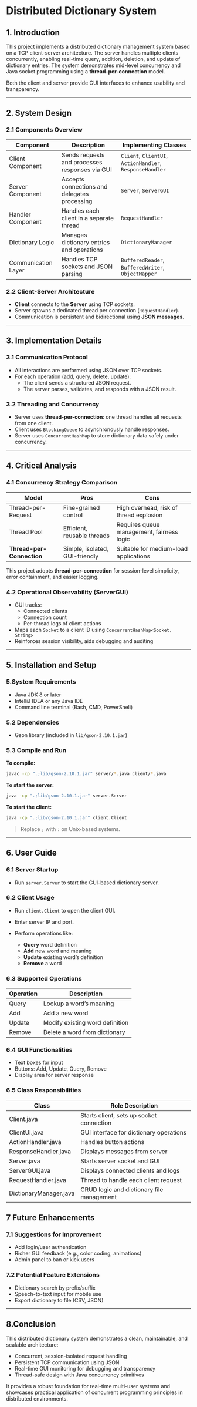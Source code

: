 # Distributed Dictionary System

## 1. Introduction

This project implements a distributed dictionary management system based on a TCP client-server architecture. The server handles multiple clients concurrently, enabling real-time query, addition, deletion, and update of dictionary entries. The system demonstrates mid-level concurrency and Java socket programming using a **thread-per-connection** model.

Both the client and server provide GUI interfaces to enhance usability and transparency.

---

## 2. System Design

### 2.1 Components Overview

| Component            | Description                                             | Implementing Classes                                     |
|----------------------|---------------------------------------------------------|-----------------------------------------------------------|
| Client Component     | Sends requests and processes responses via GUI         | `Client`, `ClientUI`, `ActionHandler`, `ResponseHandler`  |
| Server Component     | Accepts connections and delegates processing           | `Server`, `ServerGUI`                                     |
| Handler Component    | Handles each client in a separate thread               | `RequestHandler`                                          |
| Dictionary Logic     | Manages dictionary entries and operations              | `DictionaryManager`                                       |
| Communication Layer  | Handles TCP sockets and JSON parsing                   | `BufferedReader`, `BufferedWriter`, `ObjectMapper`        |

### 2.2 Client-Server Architecture

- **Client** connects to the **Server** using TCP sockets.
- Server spawns a dedicated thread per connection (`RequestHandler`).
- Communication is persistent and bidirectional using **JSON messages**.

---

## 3. Implementation Details

### 3.1 Communication Protocol

- All interactions are performed using JSON over TCP sockets.
- For each operation (add, query, delete, update):
  - The client sends a structured JSON request.
  - The server parses, validates, and responds with a JSON result.

### 3.2 Threading and Concurrency

- Server uses **thread-per-connection**: one thread handles all requests from one client.
- Client uses `BlockingQueue` to asynchronously handle responses.
- Server uses `ConcurrentHashMap` to store dictionary data safely under concurrency.

---

## 4. Critical Analysis

### 4.1 Concurrency Strategy Comparison

| Model                 | Pros                                   | Cons                                      |
|----------------------|----------------------------------------|-------------------------------------------|
| Thread-per-Request   | Fine-grained control                   | High overhead, risk of thread explosion   |
| Thread Pool          | Efficient, reusable threads            | Requires queue management, fairness logic |
| **Thread-per-Connection** | Simple, isolated, GUI-friendly       | Suitable for medium-load applications     |

This project adopts **thread-per-connection** for session-level simplicity, error containment, and easier logging.

### 4.2 Operational Observability (ServerGUI)

- GUI tracks:
  - Connected clients
  - Connection count
  - Per-thread logs of client actions
- Maps each `Socket` to a client ID using `ConcurrentHashMap<Socket, String>`
- Reinforces session visibility, aids debugging and auditing

---

## 5. Installation and Setup

### 5.System Requirements

* Java JDK 8 or later
* IntelliJ IDEA or any Java IDE
* Command line terminal (Bash, CMD, PowerShell)

### 5.2 Dependencies

* Gson library (included in `lib/gson-2.10.1.jar`)

### 5.3 Compile and Run

**To compile:**

```bash
javac -cp ".;lib/gson-2.10.1.jar" server/*.java client/*.java
```

**To start the server:**

```bash
java -cp ".;lib/gson-2.10.1.jar" server.Server
```

**To start the client:**

```bash
java -cp ".;lib/gson-2.10.1.jar" client.Client
```

> Replace `;` with `:` on Unix-based systems.

---
## 6. User Guide

### 6.1 Server Startup

* Run `server.Server` to start the GUI-based dictionary server.

### 6.2 Client Usage

* Run `client.Client` to open the client GUI.
* Enter server IP and port.
* Perform operations like:

  * **Query** word definition
  * **Add** new word and meaning
  * **Update** existing word’s definition
  * **Remove** a word

### 6.3 Supported Operations

| Operation | Description                     |
| --------- | ------------------------------- |
| Query     | Lookup a word’s meaning         |
| Add       | Add a new word                  |
| Update    | Modify existing word definition |
| Remove    | Delete a word from dictionary   |


### 6.4 GUI Functionalities

* Text boxes for input
* Buttons: Add, Update, Query, Remove
* Display area for server response

### 6.5 Class Responsibilities

| Class                  | Role Description                          |
| ---------------------- | ----------------------------------------- |
| Client.java            | Starts client, sets up socket connection  |
| ClientUI.java          | GUI interface for dictionary operations   |
| ActionHandler.java     | Handles button actions                    |
| ResponseHandler.java   | Displays messages from server             |
| Server.java            | Starts server socket and GUI              |
| ServerGUI.java         | Displays connected clients and logs       |
| RequestHandler.java    | Thread to handle each client request      |
| DictionaryManager.java | CRUD logic and dictionary file management |

## 7 Future Enhancements

### 7.1 Suggestions for Improvement

* Add login/user authentication
* Richer GUI feedback (e.g., color coding, animations)
* Admin panel to ban or kick users

### 7.2 Potential Feature Extensions

* Dictionary search by prefix/suffix
* Speech-to-text input for mobile use
* Export dictionary to file (CSV, JSON)
---
## 8.Conclusion

This distributed dictionary system demonstrates a clean, maintainable, and scalable architecture:

- Concurrent, session-isolated request handling
- Persistent TCP communication using JSON
- Real-time GUI monitoring for debugging and transparency
- Thread-safe design with Java concurrency primitives

It provides a robust foundation for real-time multi-user systems and showcases practical application of concurrent programming principles in distributed environments.
